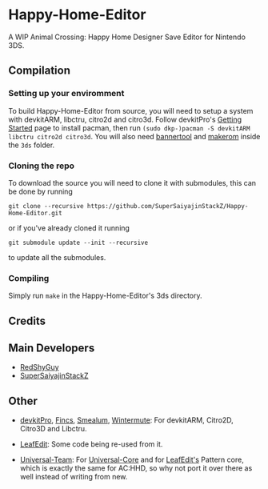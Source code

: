 # Happy-Home-Editor

A WIP Animal Crossing: Happy Home Designer Save Editor for Nintendo 3DS.

## Compilation
### Setting up your enviromment

To build Happy-Home-Editor from source, you will need to setup a system with devkitARM, libctru, citro2d and citro3d. Follow devkitPro's [Getting Started](https://devkitpro.org/wiki/Getting_Started) page to install pacman, then run `(sudo dkp-)pacman -S devkitARM libctru citro2d citro3d`. You will also need [bannertool](https://github.com/Steveice10/bannertool/releases/latest) and [makerom](https://github.com/profi200/Project_CTR/releases/latest) inside the `3ds` folder.

### Cloning the repo

To download the source you will need to clone it with submodules, this can be done by running
```
git clone --recursive https://github.com/SuperSaiyajinStackZ/Happy-Home-Editor.git
```
or if you've already cloned it running 
```
git submodule update --init --recursive
```
to update all the submodules.

### Compiling

Simply run `make` in the Happy-Home-Editor's 3ds directory.

## Credits
## Main Developers
- [RedShyGuy](https://github.com/RedShyGuy)
- [SuperSaiyajinStackZ](https://github.com/SuperSaiyajinStackZ)

## Other
- [devkitPro](https://github.com/devkitPro), [Fincs](https://github.com/fincs), [Smealum](https://github.com/smealum), [Wintermute](https://github.com/WinterMute): For devkitARM, Citro2D, Citro3D and Libctru.

- [LeafEdit](https://github.com/Universal-Team/LeafEdit): Some code being re-used from it.

- [Universal-Team](https://github.com/Universal-Team): For [Universal-Core](https://github.com/Universal-Team/Universal-Core) and for [LeafEdit's](https://github.com/Universal-Team/LeafEdit) Pattern core, which is exactly the same for AC:HHD, so why not port it over there as well instead of writing from new.